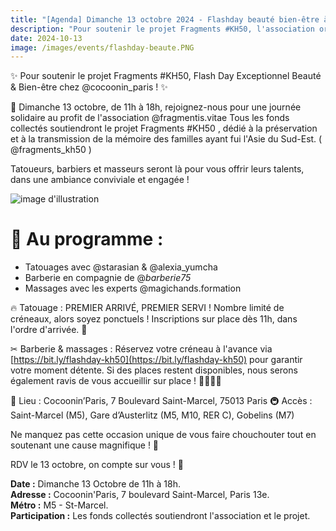 ```yaml
---
title: "[Agenda] Dimanche 13 octobre 2024 - Flashday beauté bien-être à Paris"
description: "Pour soutenir le projet Fragments #KH50, l'association organise un Flash Day Exceptionnel Beauté & Bien-être, le dimanche 13 octobre, de 11h à 18h."
date: 2024-10-13
image: /images/events/flashday-beaute.PNG
---
```


✨ Pour soutenir le projet Fragments #KH50, Flash Day Exceptionnel Beauté & Bien-être chez @cocoonin_paris ! ✨

📅 Dimanche 13 octobre, de 11h à 18h, rejoignez-nous pour une journée solidaire au profit de l'association @fragmentis.vitae
Tous les fonds collectés soutiendront le projet Fragments #KH50 , dédié à la préservation et à la transmission de la mémoire des familles ayant fui l'Asie du Sud-Est. ( @fragments_kh50 )

Tatoueurs, barbiers et masseurs seront là pour vous offrir leurs talents, dans une ambiance conviviale et engagée !

![image d'illustration](/images/events/flashday-beaute.PNG)

# 🔸 Au programme :
* Tatouages avec @starasian & @alexia_yumcha
* Barberie en compagnie de @_barberie75_
* Massages avec les experts @magichands.formation

🔥 Tatouage : PREMIER ARRIVÉ, PREMIER SERVI ! Nombre limité de créneaux, alors soyez ponctuels ! Inscriptions sur place dès 11h, dans l'ordre d'arrivée. 🎨

✂ Barberie & massages : Réservez votre créneau à l'avance via [https://bit.ly/flashday-kh50](https://bit.ly/flashday-kh50) pour garantir votre moment détente. Si des places restent disponibles, nous serons également ravis de vous accueillir sur place ! 💆‍♂💇‍♂

🌟 Lieu : Cocoonin’Paris, 7 Boulevard Saint-Marcel, 75013 Paris
🚇 Accès : Saint-Marcel (M5), Gare d’Austerlitz (M5, M10, RER C), Gobelins (M7)

Ne manquez pas cette occasion unique de vous faire chouchouter tout en soutenant une cause magnifique ! 🙌

RDV le 13 octobre, on compte sur vous ! 💖

**Date :** Dimanche 13 Octobre de 11h à 18h.<br>
**Adresse :** Cocoonin'Paris, 7 boulevard Saint-Marcel, Paris 13e.<br>
**Métro :** M5 - St-Marcel.<br>
**Participation :** Les fonds collectés soutiendront l'association et le projet.<br>

